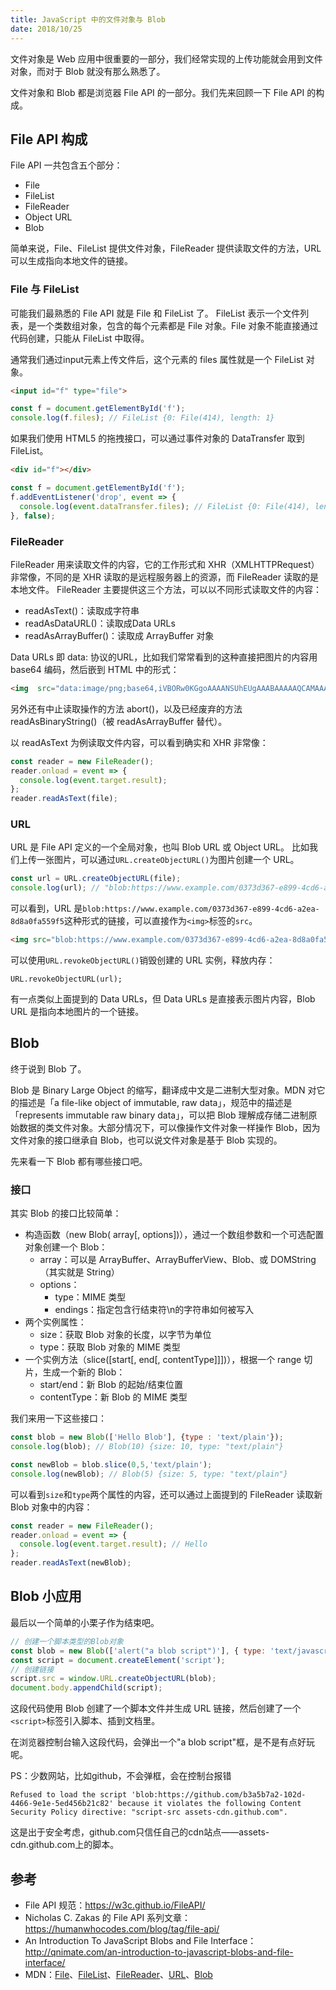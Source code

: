 ```yaml
---
title: JavaScript 中的文件对象与 Blob
date: 2018/10/25
---
```


文件对象是 Web 应用中很重要的一部分，我们经常实现的上传功能就会用到文件对象，而对于 Blob 就没有那么熟悉了。

文件对象和 Blob 都是浏览器 File API 的一部分。我们先来回顾一下 File API 的构成。

<!-- more -->

##  File API 构成
File API 一共包含五个部分：
- File
- FileList
- FileReader
- Object URL
- Blob

简单来说，File、FileList 提供文件对象，FileReader 提供读取文件的方法，URL 可以生成指向本地文件的链接。

### File 与 FileList
可能我们最熟悉的 File API 就是 File 和 FileList 了。
FileList 表示一个文件列表，是一个类数组对象，包含的每个元素都是 File 对象。File 对象不能直接通过代码创建，只能从 FileList 中取得。

通常我们通过input元素上传文件后，这个元素的 files 属性就是一个 FileList 对象。
```html
<input id="f" type="file">
```
```js
const f = document.getElementById('f');
console.log(f.files); // FileList {0: File(414), length: 1}
```

如果我们使用 HTML5 的拖拽接口，可以通过事件对象的 DataTransfer 取到 FileList。
```html
<div id="f"></div>
```
```js
const f = document.getElementById('f');
f.addEventListener('drop', event => {
  console.log(event.dataTransfer.files); // FileList {0: File(414), length: 1}
}, false);
```

### FileReader
FileReader 用来读取文件的内容，它的工作形式和 XHR（XMLHTTPRequest）非常像，不同的是 XHR 读取的是远程服务器上的资源，而 FileReader 读取的是本地文件。
FileReader 主要提供这三个方法，可以以不同形式读取文件的内容：
- readAsText()：读取成字符串
- readAsDataURL()：读取成Data URLs
- readAsArrayBuffer()：读取成 ArrayBuffer 对象

Data URLs 即 data: 协议的URL，比如我们常常看到的这种直接把图片的内容用 base64 编码，然后嵌到 HTML 中的形式：
```html
<img  src="data:image/png;base64,iVBORw0KGgoAAAANSUhEUgAAABAAAAAQCAMAAAAoLQ9TAAAABGdBTUEAALGPC/xhBQAAAAFzUkdCAK7OHOkAAAAwUExURUdwTL+/v7+/v8DAwL+/v7+/v7+/v7+/v7q6usLCwr+/v7+/v8HBwcPDw8DAwL+/v8zqaoIAAAAQdFJOUwD0Z8uCPVRQFh7ttBEViXTv1nCIAAAAaUlEQVQY022PUQ7AIAhDwapDdNv9bzumksVFPgx9lopEu5IIZkRxnRkhpQDNrsNoAncirl9y2hkxVDGOaA2mod5meS85EV1lGBNPkHFoc9BHKh89FR7auh6hot+zKrvFjOi6OtH5+9xSD/eZAePNKLIVAAAAAElFTkSuQmCC">
```

另外还有中止读取操作的方法 abort()，以及已经废弃的方法 readAsBinaryString()（被 readAsArrayBuffer 替代）。

以 readAsText 为例读取文件内容，可以看到确实和 XHR 非常像：
```js
const reader = new FileReader();
reader.onload = event => {
  console.log(event.target.result);
};
reader.readAsText(file);
```

### URL
URL 是 File API 定义的一个全局对象，也叫 Blob URL 或 Object URL。
比如我们上传一张图片，可以通过`URL.createObjectURL()`为图片创建一个 URL。
```js
const url = URL.createObjectURL(file);
console.log(url); // "blob:https://www.example.com/0373d367-e899-4cd6-a2ea-8d8a0fa559f5"
```
可以看到，URL 是`blob:https://www.example.com/0373d367-e899-4cd6-a2ea-8d8a0fa559f5`这种形式的链接，可以直接作为`<img>`标签的`src`。
```html
<img src="blob:https://www.example.com/0373d367-e899-4cd6-a2ea-8d8a0fa559f5">
```

可以使用`URL.revokeObjectURL()`销毁创建的 URL 实例，释放内存：
```
URL.revokeObjectURL(url);
```
有一点类似上面提到的 Data URLs，但 Data URLs 是直接表示图片内容，Blob URL 是指向本地图片的一个链接。

## Blob
终于说到 Blob 了。

Blob 是 Binary Large Object 的缩写，翻译成中文是二进制大型对象。MDN 对它的描述是「a file-like object of immutable, raw data」，规范中的描述是「represents immutable raw binary data」，可以把 Blob 理解成存储二进制原始数据的类文件对象。大部分情况下，可以像操作文件对象一样操作 Blob，因为文件对象的接口继承自 Blob，也可以说文件对象是基于 Blob 实现的。

先来看一下 Blob 都有哪些接口吧。

### 接口
其实 Blob 的接口比较简单：
- 构造函数（new Blob( array[, options])），通过一个数组参数和一个可选配置对象创建一个 Blob：
    - array：可以是 ArrayBuffer、ArrayBufferView、Blob、或 DOMString（其实就是 String）
    - options：
        - type：MIME 类型
        - endings：指定包含行结束符\n的字符串如何被写入
- 两个实例属性：
    - size：获取 Blob 对象的长度，以字节为单位
    - type：获取 Blob 对象的 MIME 类型
- 一个实例方法（slice([start[, end[, contentType]]])），根据一个 range 切片，生成一个新的 Blob：
    - start/end：新 Blob 的起始/结束位置
    - contentType：新 Blob 的 MIME 类型

我们来用一下这些接口：
```js
const blob = new Blob(['Hello Blob'], {type : 'text/plain'});
console.log(blob); // Blob(10) {size: 10, type: "text/plain"}

const newBlob = blob.slice(0,5,'text/plain');
console.log(newBlob); // Blob(5) {size: 5, type: "text/plain"}
```
可以看到`size`和`type`两个属性的内容，还可以通过上面提到的 FileReader 读取新 Blob 对象中的内容：
```js
const reader = new FileReader();
reader.onload = event => {
  console.log(event.target.result); // Hello
};
reader.readAsText(newBlob);
```

## Blob 小应用
最后以一个简单的小栗子作为结束吧。
```js
// 创建一个脚本类型的Blob对象
const blob = new Blob(['alert("a blob script")'], { type: 'text/javascript' });
const script = document.createElement('script');
// 创建链接
script.src = window.URL.createObjectURL(blob);
document.body.appendChild(script);
```
这段代码使用 Blob 创建了一个脚本文件并生成 URL 链接，然后创建了一个`<script>`标签引入脚本、插到文档里。

在浏览器控制台输入这段代码，会弹出一个"a blob script"框，是不是有点好玩呢。

PS：少数网站，比如github，不会弹框，会在控制台报错
```
Refused to load the script 'blob:https://github.com/b3a5b7a2-102d-4466-9e1e-5ed456b21c82' because it violates the following Content Security Policy directive: "script-src assets-cdn.github.com".
```
这是出于安全考虑，github.com只信任自己的cdn站点——assets-cdn.github.com上的脚本。

## 参考
- File API 规范：https://w3c.github.io/FileAPI/
- Nicholas C. Zakas 的 File API 系列文章：https://humanwhocodes.com/blog/tag/file-api/
- An Introduction To JavaScript Blobs and File Interface：http://qnimate.com/an-introduction-to-javascript-blobs-and-file-interface/
- MDN：[File](https://developer.mozilla.org/en-US/docs/Web/API/File)、[FileList](https://developer.mozilla.org/en-US/docs/Web/API/FileList)、[FileReader](https://developer.mozilla.org/en-US/docs/Web/API/FileReader)、[URL](https://developer.mozilla.org/en-US/docs/Web/API/URL)、[Blob](https://developer.mozilla.org/en-US/docs/Web/API/Blob)
